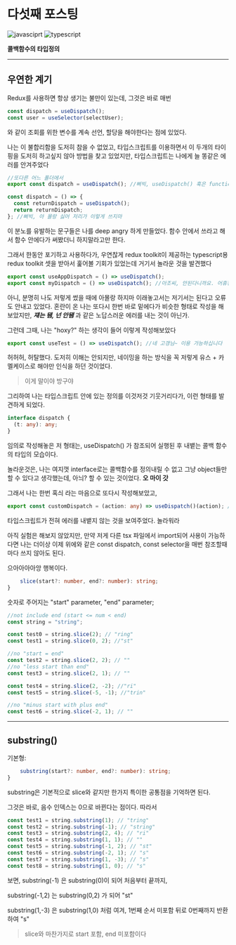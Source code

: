 # 다섯째 포스팅

![javasciprt](https://img.shields.io/badge/javascript-up%20to%20date-yellow)
![typescript](https://img.shields.io/badge/typescript-up%20to%20date-blue)

**콜백함수의 타입정의**

---

## 우연한 계기

Redux를 사용하면 항상 생기는 불만이 있는데, 그것은 바로 매번

```typescript
const dispatch = useDispatch();
const user = useSelector(selectUser);
```

와 같이 조회를 위한 변수를 계속 선언, 할당을 해야한다는 점에 있었다.

나는 이 불합리함을 도저히 참을 수 없었고, 타입스크립트를 이용하면서 이 두개의 타이핑을 도저히 하고싶지 않아 방법을 찾고 있었지만, 타입스크립트는 나에게 늘 똥같은 에러를 안겨주었다

```typescript
//또다른 어느 폴더에서
export const dispatch = useDispatch(); //삐빅, useDispatch() 훅은 function 안에서 안쓰면 못씀. 안돼 저리가.

const dispatch = () => {
  const returnDispatch = useDispatch();
  return returnDispatch;
}; //삐빅, 아 몰랑 싫어 저리가 이렇게 쓰지마
```

이 분노를 유발하는 문구들은 나를 deep angry 하게 만들었다. 함수 안에서 쓰라고 해서 함수 안에다가 써봤더니 하지말라고만 한다.

그래서 한동안 포기하고 사용하다가, 우연찮게 redux toolkit이 제공하는 typescript용 redux toolkit 셋을 받아서 훑어볼 기회가 있었는데 거기서 놀라운 것을 발견했다

```typescript
export const useAppDispatch = () => useDispatch();
export const myDispatch = () => useDispatch(); //아조씨, 안된다니까요. 어휴정말 저리가세요
```

아니, 분명히 나도 저렇게 썼을 때에 아몰랑 하지마 이래놓고서는 저기서는 된다고 오류도 안내고 있었다. 혼란이 온 나는 또다시 한번 바로 밑에다가 비슷한 형태로 작성을 해보았지만, **_쟤는 됌, 넌 안됌_** 과 같은 노답스러운 에러를 내는 것이 아닌가.

그런데 그때, 나는 "hoxy?" 하는 생각이 들어 이렇게 작성해보았다

```typescript
export const useTest = () => useDispatch(); //네 고갱님~ 이용 가능하십니다
```

허허허, 허탈했다. 도저히 이해는 안되지만, 네이밍을 하는 방식을 꼭 저렇게 유스 + 카멜케이스로 해야만 인식을 하던 것이었다.

> 이게 말이야 방구야

그리하여 나는 타입스크립트 안에 있는 정의를 이것저것 기웃거리다가, 이런 형태를 발견하게 되었다.

```typescript
interface dispatch {
  (t: any): any;
}
```

임의로 작성해놓은 저 형태는, useDispatch() 가 참조되어 실행된 후 내뱉는 콜백 함수의 타입의 모습이다.

놀라운것은, 나는 여지껏 interface로는 콜백함수를 정의내릴 수 없고 그냥 object들만 할 수 있다고 생각했는데, 아늬? 할 수 있는 것이었다. **오 마이 갓**

그래서 나는 한번 혹싀 라는 마음으로 또다시 작성해보았고,

```typescript
export const customDispatch = (action: any) => useDispatch()(action); //넹 고갱님 사용 가능합니다~
```

타입스크립트가 전혀 에러를 내뱉지 않는 것을 보여주었다.
놀라워라

아직 실험은 해보지 않았지만, 만약 저게 다른 tsx 파일에서 import되어 사용이 가능하다면 나는 더이상 이제 위에와 같은 const dispatch, const selector을 매번 참조할때마다 쓰지 않아도 된다.

으아아아아앙 행복이다.

```typescript
    slice(start?: number, end?: number): string;
}
```

숫자로 주어지는 "start" parameter, "end" parameter;

```javascript
//not include end (start <= num < end)
const string = "string";

const test0 = string.slice(2); // "ring"
const test1 = string.slice(0, 2); //"st"

//no "start = end"
const test2 = string.slice(2, 2); // ""
//no "less start than end"
const test3 = string.slice(2, 1); // ""

const test4 = string.slice(2, -2); //"ri"
const test5 = string.slice(-5, -1); //"trin"

//no "minus start with plus end"
const test6 = string.slice(-2, 1); // ""
```

---

## substring()

기본형:

```typescript
    substring(start?: number, end?: number): string;
}
```

substring은 기본적으로 slice와 같지만 한가지 특이한 공통점을 기억하면 된다.

그것은 바로, 음수 인덱스는 0으로 바뀐다는 점이다. 따라서

```javascript
const test1 = string.substring(1); // "tring"
const test2 = string.substring(-1); // "string"
const test3 = string.substring(2, 4); // "ri"
const test4 = string.substring(1, 1); // ""
const test5 = string.substring(-1, 2); // "st"
const test6 = string.substring(-2, 1); // "s"
const test7 = string.substring(1, -3); // "s"
const test8 = string.substring(1, 0); // "s"
```

보면, substring(-1) 은 substring(0)이 되어 처음부터 끝까지,

substring(-1,2) 는 substring(0,2) 가 되어 "st"

substring(1,-3) 은 substring(1,0) 처럼 여겨, 1번째 순서 미포함 뒤로 0번째까지 반환하여 "s"

> slice와 마찬가지로 start 포함, end 미포함이다
